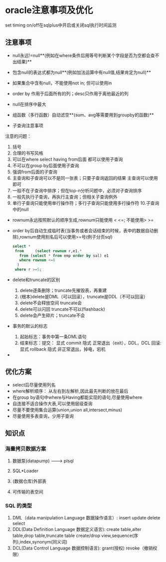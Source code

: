 # oracle注意事项及优化

 set timing on/off在sqlplus中开启或关闭sql执行时间监测



## 注意事项

- null永远!=null**(例如在where条件后用等号判断某个字段是否为空都会查不出结果)**

- 包含null的表达式都为null**(例如加法运算中有null值,结果肯定为null)**

- 如果集合中含有null，不能使用not in; 但可以使用in

- order by 作用于后面所有的列；desc只作用于离他最近的列

- null在排序中最大

- 组函数（多行函数）自动滤空**(sum、avg等需要用到groupby的函数)**

-  子查询注意事项

  注意的问题：
  1. 括号
  2. 合理的书写风格
  3. 可以在where  select having from后面 都可以使用子查询
  4. 不可以在group by后面使用子查询
  5. 强调from后面的子查询
  6. 主查询和子查询可以不是同一张表；只要子查询返回的结果 主查询可以使用 即可
  7. 一般不在子查询中排序；但在top-n分析问题中，必须对子查询排序
  8. 一般先执行子查询，再执行主查询；但相关子查询例外
  9. 单行子查询只能使用单行操作符；多行子查询只能使用多行操作符
  10.子查询中的null

- rownum永远按照默认的顺序生成,rownum只能使用 < <=; 不能使用> >=

- order by后自动生成临时表(当事务或者会话结束的时候，表中的数据自动删除),rownum使用别名后可以使用>=号(例子分页sql)

  ```sql
  select *
   from 	(select rownum r,e1.*
  	 from (select * from emp order by sal) e1
   	 where rownum <=8
  	)
   where r >=5;
  ```

- delete和truncate的区别

  1. delete逐条删除；truncate先摧毁表，再重建
  2. (根本)delete是DML（可以回滚），truncate是DDL（不可以回滚）
  3. delete不会释放空间 truncate会
   4. delete可以闪回  truncate不可以(flashback)
   5. delete会产生碎片；truncate不会

- 事务的默认的标志

  1. 起始标志：事务中第一条DML语句
  2. 结束标志：提交： 显式 commit
  隐式 正常退出（exit），DDL，DCL
  回滚:   显式 rollback
  隐式 非正常退出，掉电，宕机

- 

## 优化方案

- select后尽量使用列名
-  where解析顺序： 从左右到左解析,因此最先判断的放在最后
- 在group by语句中where与Having都能实现的语句,尽量使用where
- 自连接不适合操作大表,可以使用层级查询
- 尽量不要使用集合运算(union,union all,intersect,minus)
- 尽量使用多表查询，少用子查询

## 知识点

### 海量拷贝数据方案

1. 数据泵(datapump) ---> plsql

2. SQL*Loader

3. (数据仓库)外部表

4. 可传输的表空间



### SQL 的类型

1. DML（data manipulation Language 数据操作语言）: insert  update delete select
2. DDL(Data Definition Language 数据定义语言): create table,alter table,drop table,truncate table
                                                create/drop view,sequence(序列),index,synonym(同义词)
3. DCL(Data Control Language 数据控制语言): grant(授权) revoke（撤销权限）

